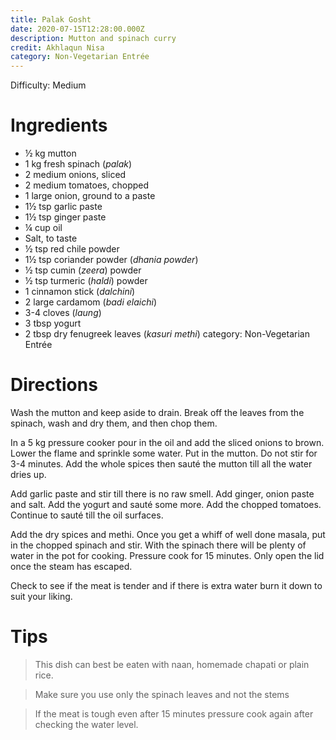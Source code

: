 ```yaml
---
title: Palak Gosht
date: 2020-07-15T12:28:00.000Z
description: Mutton and spinach curry
credit: Akhlaqun Nisa
category: Non-Vegetarian Entrée
---
```

Difficulty: Medium  

# Ingredients
* ½ kg mutton
* 1 kg fresh spinach (_palak_)
* 2 medium onions, sliced
* 2 medium tomatoes, chopped
* 1 large onion, ground to a paste
* 1½ tsp garlic paste
* 1½ tsp ginger paste
* ¼ cup oil
* Salt, to taste
* ½ tsp red chile powder
* 1½ tsp coriander powder (_dhania powder_)
* ½ tsp cumin (_zeera_) powder
* ½ tsp turmeric (_haldi_) powder
* 1 cinnamon stick (_dalchini_)
* 2 large cardamom (_badi elaichi_)
* 3-4 cloves (_laung_)
* 3 tbsp yogurt
* 2 tbsp dry fenugreek leaves (_kasuri methi_)
category: Non-Vegetarian Entrée

# Directions
Wash the mutton and keep aside to drain. Break off the leaves from the spinach, wash and dry them, and then chop them.

In a 5 kg pressure cooker pour in the oil and add the sliced onions to brown. Lower the flame and sprinkle some water. Put in the mutton. Do not stir for 3-4 minutes. Add the whole spices then sauté the mutton till all the water dries up. 

Add garlic paste and stir till there is no raw smell. Add ginger, onion paste and salt. Add the yogurt and sauté some more. Add the chopped tomatoes. Continue to sauté till the oil surfaces.

Add the dry spices and methi. Once you get a whiff of well done masala, put in the chopped spinach and stir. With the spinach there will be plenty of water in the pot for cooking. Pressure cook for 15 minutes. Only open the lid once the steam has escaped.

Check to see if the meat is tender and if there is extra water burn it down to suit your liking.

# Tips
> This dish can best be eaten with naan, homemade chapati or plain rice.

> Make sure you use only the spinach leaves and not the stems

> If the meat is tough even after 15 minutes pressure cook again after checking the water level.

